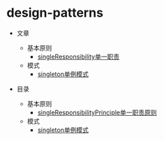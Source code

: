 # design-patterns
- 文章
	- 基本原则
		- [singleResponsibility单一职责](https://blog.csdn.net/Wu_ye123/article/details/104974574)
	- 模式
		- [singleton单例模式](https://blog.csdn.net/Wu_ye123/article/details/104954974)

- 目录
	- 基本原则
		- [singleResponsibilityPrinciple单一职责原则](https://github.com/wuye251/design-patterns/tree/master/singleResponsibilityPrinciple)
	- 模式
		- [singleton单例模式](https://github.com/wuye251/design-patterns/tree/master/singleton)
